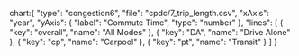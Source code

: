 chart:{
"type": "congestion6",
"file": "cpdc/7_trip_length.csv",
"xAxis": "year",
"yAxis": {
"label": "Commute Time",
"type": "number"
},
"lines": [
{ "key": "overall", "name": "All Modes" },
{ "key": "DA", "name": "Drive Alone" },
{ "key": "cp", "name": "Carpool" },
{ "key": "pt", "name": "Transit" }
]
}
